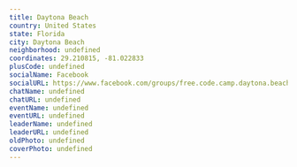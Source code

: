 ```yaml
---
title: Daytona Beach
country: United States
state: Florida
city: Daytona Beach
neighborhood: undefined
coordinates: 29.210815, -81.022833
plusCode: undefined
socialName: Facebook
socialURL: https://www.facebook.com/groups/free.code.camp.daytona.beach
chatName: undefined
chatURL: undefined
eventName: undefined
eventURL: undefined
leaderName: undefined
leaderURL: undefined
oldPhoto: undefined
coverPhoto: undefined
---
```

